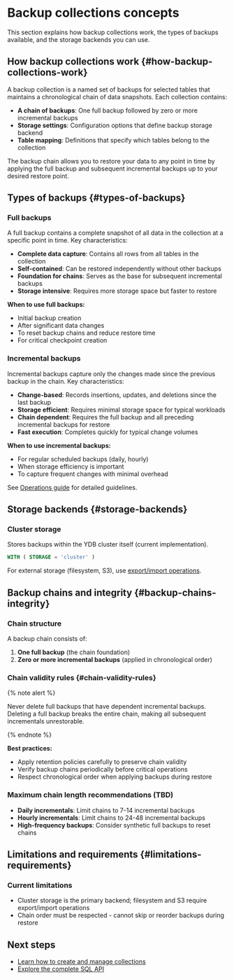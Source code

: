 # Backup collections concepts

This section explains how backup collections work, the types of backups available, and the storage backends you can use.

## How backup collections work {#how-backup-collections-work}

A backup collection is a named set of backups for selected tables that maintains a chronological chain of data snapshots. Each collection contains:

- **A chain of backups**: One full backup followed by zero or more incremental backups
- **Storage settings**: Configuration options that define backup storage backend
- **Table mapping**: Definitions that specify which tables belong to the collection

The backup chain allows you to restore your data to any point in time by applying the full backup and subsequent incremental backups up to your desired restore point.

## Types of backups {#types-of-backups}

### Full backups

A full backup contains a complete snapshot of all data in the collection at a specific point in time. Key characteristics:

- **Complete data capture**: Contains all rows from all tables in the collection
- **Self-contained**: Can be restored independently without other backups
- **Foundation for chains**: Serves as the base for subsequent incremental backups
- **Storage intensive**: Requires more storage space but faster to restore

**When to use full backups:**

- Initial backup creation
- After significant data changes
- To reset backup chains and reduce restore time
- For critical checkpoint creation

### Incremental backups

Incremental backups capture only the changes made since the previous backup in the chain. Key characteristics:

- **Change-based**: Records insertions, updates, and deletions since the last backup
- **Storage efficient**: Requires minimal storage space for typical workloads
- **Chain dependent**: Requires the full backup and all preceding incremental backups for restore
- **Fast execution**: Completes quickly for typical change volumes

**When to use incremental backups:**

- For regular scheduled backups (daily, hourly)
- When storage efficiency is important
- To capture frequent changes with minimal overhead

See [Operations guide](operations.md#taking-backups) for detailed guidelines.

## Storage backends {#storage-backends}

### Cluster storage

Stores backups within the YDB cluster itself (current implementation).

```sql
WITH ( STORAGE = 'cluster' )
```

For external storage (filesystem, S3), use [export/import operations](operations.md#restore-operations).

## Backup chains and integrity {#backup-chains-integrity}

### Chain structure

A backup chain consists of:

1. **One full backup** (the chain foundation)
2. **Zero or more incremental backups** (applied in chronological order)

### Chain validity rules {#chain-validity-rules}

{% note alert %}

Never delete full backups that have dependent incremental backups. Deleting a full backup breaks the entire chain, making all subsequent incrementals unrestorable.

{% endnote %}

**Best practices:**

- Apply retention policies carefully to preserve chain validity
- Verify backup chains periodically before critical operations
- Respect chronological order when applying backups during restore

### Maximum chain length recommendations (TBD)

- **Daily incrementals**: Limit chains to 7-14 incremental backups
- **Hourly incrementals**: Limit chains to 24-48 incremental backups
- **High-frequency backups**: Consider synthetic full backups to reset chains

## Limitations and requirements {#limitations-requirements}

### Current limitations

- Cluster storage is the primary backend; filesystem and S3 require export/import operations
- Chain order must be respected - cannot skip or reorder backups during restore

## Next steps

- [Learn how to create and manage collections](operations.md)
- [Explore the complete SQL API](sql-api.md)
